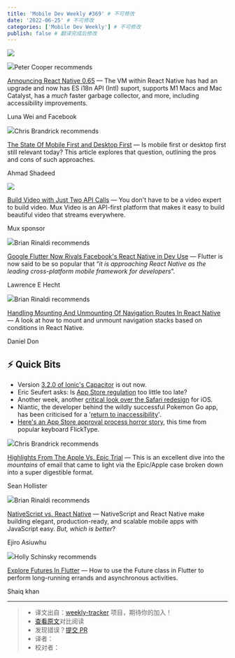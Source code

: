 ```yaml
---
title: 'Mobile Dev Weekly #369' # 不可修改
date: '2022-06-25' # 不可修改
categories: ['Mobile Dev Weekly'] # 不可修改
publish: false # 翻译完成后修改
---
```


[![](https://res.cloudinary.com/cpress/image/upload/w_1280,e_sharpen:60/v1629453402/emnpkp02nch0tghqq4v0.png)](https://mobiledevweekly.com/link/112733/web)

<!--以上是预览信息，图片一张或限制百字左右，前者优先，全文请使用二级及以下标题-->
<!-- more -->

![](https://cooperpress.s3.amazonaws.com/peterc.png)Peter Cooper recommends

[Announcing React Native 0.65](https://mobiledevweekly.com/link/112733/web) — The VM within React Native has had an upgrade and now has ES i18n API (Intl) suport, supports M1 Macs and Mac Catalyst, has a _much_ faster garbage collector, and more, including accessibility improvements.

Luna Wei and Facebook

![](https://cooperpress.s3.amazonaws.com/chrisbrandrick.png)Chris Brandrick recommends

[The State Of Mobile First and Desktop First](https://mobiledevweekly.com/link/112734/web) — Is mobile first or desktop first still relevant today? This article explores that question, outlining the pros and cons of such approaches.

Ahmad Shadeed

[![](https://copm.s3.amazonaws.com/a051806a.png)](https://mobiledevweekly.com/link/112746/web)

[Build Video with Just Two API Calls](https://mobiledevweekly.com/link/112746/web) — You don't have to be a video expert to build video. Mux Video is an API-first platform that makes it easy to build beautiful video that streams everywhere.

Mux sponsor

![](https://cooperpress.s3.amazonaws.com/remotesynth.png)Brian Rinaldi recommends

[Google Flutter Now Rivals Facebook's React Native in Dev Use](https://mobiledevweekly.com/link/112736/web) — Flutter is now said to be so popular that “_it is approaching React Native as the leading cross-platform mobile framework for developers_”.

Lawrence E Hecht

![](https://cooperpress.s3.amazonaws.com/remotesynth.png)Brian Rinaldi recommends

[Handling Mounting And Unmounting Of Navigation Routes In React Native](https://mobiledevweekly.com/link/112737/web) — A look at how to mount and unmount navigation stacks based on conditions in React Native.

Daniel Don

## ⚡️ **Quick Bits**

*   Version [3.2.0 of Ionic's Capacitor](https://mobiledevweekly.com/link/112738/web) is out now.
*   Eric Seufert asks: Is [App Store regulation](https://mobiledevweekly.com/link/112739/web) too little too late?
*   Another week, another [critical look over the Safari redesign](https://mobiledevweekly.com/link/112740/web) for iOS.
*   Niantic, the developer behind the wildly successful Pokemon Go app, has been criticised for a '[return to inaccessibility](https://mobiledevweekly.com/link/112741/web)'.
*   [Here's an App Store approval process horror story](https://mobiledevweekly.com/link/112742/web), this time from popular keyboard FlickType.

![](https://cooperpress.s3.amazonaws.com/chrisbrandrick.png)Chris Brandrick recommends

[Highlights From The Apple Vs. Epic Trial](https://mobiledevweekly.com/link/112743/web) — This is an excellent dive into the _mountains_ of email that came to light via the Epic/Apple case broken down into a super digestible format.

Sean Hollister

![](https://cooperpress.s3.amazonaws.com/remotesynth.png)Brian Rinaldi recommends

[NativeScript vs. React Native](https://mobiledevweekly.com/link/112744/web) — NativeScript and React Native make building elegant, production-ready, and scalable mobile apps with JavaScript easy. _But, which is better_?

Ejiro Asiuwhu

![](https://cooperpress.s3.amazonaws.com/devgirlfl.png)Holly Schinsky recommends

[Explore Futures In Flutter](https://mobiledevweekly.com/link/112745/web) — How to use the Future class in Flutter to perform long-running errands and asynchronous activities.

Shaiq khan

---
> * 译文出自：[weekly-tracker](https://github.com/FEDarling/weekly-tracker) 项目，期待你的加入！
> * [查看原文](https://mobiledevweekly.com/issues/369)对比阅读
> * 发现错误？[提交 PR](https://github.com/FEDarling/weekly-tracker/blob/main/weeklys/mobile_dev_weekly/369)
> * 译者：
> * 校对者：
